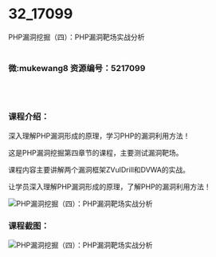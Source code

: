 # 32_17099
PHP漏洞挖掘（四）：PHP漏洞靶场实战分析
<br/></br>
<h3>微:mukewang8 资源编号：5217099</h3>
<br/></br>
<h3>课程介绍：</h3>
<p>深入理解<a title="查看与 PHP漏洞 相关的文章" target="_blank">PHP漏洞</a>形成的原理，学习PHP的漏洞利用方法！</p>
<p>这是PHP漏洞挖掘第四章节的课程，主要测试漏洞靶场。</p>
<p>课程内容主要讲解两个漏洞框架ZVulDrill和DVWA的实战。</p>
<p>让学员深入理解PHP漏洞形成的原理，了解PHP的漏洞利用方法！</p>
<p><img src="https://www.ko996.com/wp-content/uploads/img/2020/12/12345-6.jpg" alt="PHP漏洞挖掘（四）：PHP漏洞靶场实战分析"></p>
<div class="info-desc">
<h3>课程截图：</h3>
<p><img src="https://www.ko996.com/wp-content/uploads/img/2020/12/1-103.png" alt="PHP漏洞挖掘（四）：PHP漏洞靶场实战分析"></p>


			
</div>
